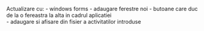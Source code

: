 Actualizare cu: 
    - windows forms
    - adaugare ferestre noi
    - butoane care duc de la o fereastra la alta in cadrul aplicatiei  
    - adaugare si afisare din fisier a activitatilor introduse
